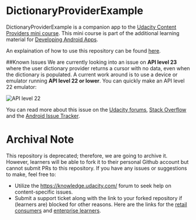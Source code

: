 # DictionaryProviderExample

DictionaryProviderExample is a companion app to the <a href="https://www.udacity.com/course/viewer#!/c-ud258/l-3372188753/m-3409668668" target="_blank">Udacity Content Providers mini course</a>. This mini course is part of the additional learning material for <a href="https://www.udacity.com/course/developing-android-apps--ud853" target="_blank">Developing Android Apps</a>. 

An explaination of how to use this repository can be found <a href="https://www.udacity.com/course/viewer#!/c-ud258/l-3372188753/m-3409438738" target="_blank">here</a>.

##Known Issues
We are currently looking into an issue on **API level 23** where the user dictionary provider returns a cursor with no data, even when the dictionary is populated. A current work around is to use a device or emulator running **API level 22 or lower**. You can quickly make an API level 22 emulator:

![API level 22](https://lh3.googleusercontent.com/AHdCEob9r81aXyB8NW9m1_GABK8rJ0m9AldbFkNi7JnEUyncTkYaNEOCbVM8JCFjDY0w6qGp_faFDEPLVfs=s0#w=1230&h=325)

You can read more about this issue on the <a href="https://discussions.udacity.com/t/how-to-use-a-content-provider-solution-results-in-empty-data/44602" target="_blank">Udacity forums</a>, <a href="http://stackoverflow.com/questions/34242790/access-userdictionary-content-provider-on-android-api-level-23" target="_blank">Stack Overflow</a> and the <a href="https://code.google.com/p/android/issues/detail?id=199199&can=4&colspec=ID%20Status%20Priority%20Owner%20Summary%20Stars%20Reporter%20Opened" target="_blank">Android Issue Tracker</a>.

 # Archival Note 
 This repository is deprecated; therefore, we are going to archive it. However, learners will be able to fork it to their personal Github account but cannot submit PRs to this repository. If you have any issues or suggestions to make, feel free to: 
- Utilize the https://knowledge.udacity.com/ forum to seek help on content-specific issues. 
- Submit a support ticket along with the link to your forked repository if (learners are) blocked for other reasons. Here are the links for the [retail consumers](https://udacity.zendesk.com/hc/en-us/requests/new) and [enterprise learners](https://udacityenterprise.zendesk.com/hc/en-us/requests/new?ticket_form_id=360000279131).